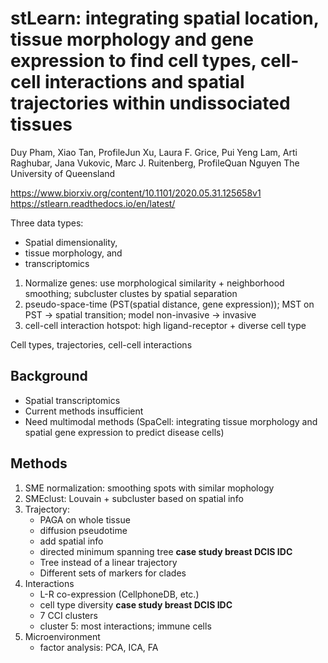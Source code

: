 # stLearn: integrating spatial location, tissue morphology and gene expression to find cell types, cell-cell interactions and spatial trajectories within undissociated tissues
Duy Pham, Xiao Tan, ProfileJun Xu, Laura F. Grice, Pui Yeng Lam, Arti Raghubar, Jana Vukovic, Marc J. Ruitenberg, ProfileQuan Nguyen
The University of Queensland

https://www.biorxiv.org/content/10.1101/2020.05.31.125658v1
https://stlearn.readthedocs.io/en/latest/

Three data types:
- Spatial dimensionality,
- tissue morphology, and
- transcriptomics

1. Normalize genes: use morphological similarity + neighborhood smoothing; subcluster clustes by spatial separation
2. pseudo-space-time (PST(spatial distance, gene expression)); MST on PST -> spatial transition; model non-invasive -> invasive
3. cell-cell interaction hotspot: high ligand-receptor + diverse cell type 

Cell types, trajectories, cell-cell interactions

## Background
- Spatial transcriptomics
- Current methods insufficient
- Need multimodal methods (SpaCell: integrating tissue morphology and spatial gene expression to predict disease cells)


## Methods
1. SME normalization: smoothing spots with similar mophology
2. SMEclust: Louvain + subcluster based on spatial info
3. Trajectory: 
    - PAGA on whole tissue
    - diffusion pseudotime
    - add spatial info
    - directed minimum spanning tree 
   **case study breast DCIS IDC**
    - Tree instead of a linear trajectory
    - Different sets of markers for clades
4. Interactions
    - L-R co-expression (CellphoneDB, etc.)
    - cell type diversity
   **case study breast DCIS IDC**
    - 7 CCI clusters
    - cluster 5: most interactions; immune cells
5. Microenvironment
    - factor analysis: PCA, ICA, FA
